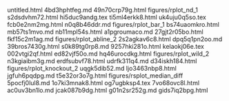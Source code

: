 untitled.html
4bd3hphtfeg.md
49n70crp79g.html
figures/rplot_nd_1
s2dsdvhm72.html
hi5duc9andg.tex
ti5ml4erkk8.html
uk4uju0q5so.tex
fcb0e2nm2mg.html
n0q8b46ddr.md
figures/rplot_bar_1
bs74uaomkro.html
mb57ts1mvo.md
nb11mpl54s.html
a1pgroumaco.md
27gjt2r05bo.html
fkf15c2m1ag.md
figures/rplot_abline_2
2s2agkav6c8.html
dpq5q1pn2oo.md
39bros7430g.html
s0k89tg0rp8.md
9257hki281o.html
kelaokj06e.tex
002vtgi2qf.html
ed82vjf50o.md
hq46urocdkg.html
figures/rplot_wild_2
n3kgiaibm3g.md
erdfsubvf78.html
udrfk311q4.md
d34iskh184.html
figures/rplot_knockout_2
uqgk5dib52.md
ljo3463nbp8.html
jgfuh6pqdpg.md
t5e32or3o7g.html
figures/rsplot_median_diff
5pocfj0lul8.md
1o7ki3mnak8.html
og7ugbksp4.tex
7vo68ovc8l.html
ac0uv3bn1lo.md
jcak087b9dg.html
g01n2sr252g.md
gids7iq2bpg.html